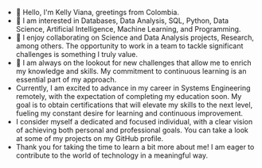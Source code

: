 - 👋 Hello, I'm Kelly Viana, greetings from Colombia.
- 👀 I am interested in Databases, Data Analysis, SQL, Python, Data Science, Artificial Intelligence, Machine Learning, and Programming.
- 💞️ I enjoy collaborating on Science and Data Analysis projects, Research, among others. The opportunity to work in a team to tackle significant challenges is something I truly value.
- 🌱 I am always on the lookout for new challenges that allow me to enrich my knowledge and skills. My commitment to continuous learning is an essential part of my approach.
- Currently, I am excited to advance in my career in Systems Engineering remotely, with the expectation of completing my education soon. My goal is to obtain certifications that will elevate my skills to the next level, fueling my constant desire for learning and continuous improvement.
- I consider myself a dedicated and focused individual, with a clear vision of achieving both personal and professional goals. You can take a look at some of my projects on my GitHub profile.
- Thank you for taking the time to learn a bit more about me! I am eager to contribute to the world of technology in a meaningful way.
